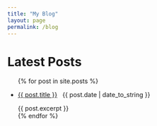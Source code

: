 ```yaml
---
title: "My Blog"
layout: page
permalink: /blog
---
```


# Latest Posts

<ul>
  {% for post in site.posts %}
    <li>
      <p>
        <a href="{{ post.url }}">{{ post.title }}</a>&nbsp;&nbsp;
          <span>{{ post.date | date_to_string }}</span>
      </p>
      {{ post.excerpt }}
    </li>
  {% endfor %}
</ul>
